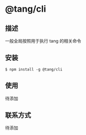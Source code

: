 # @tang/cli

## 描述

一般全局按照用于执行 tang 的相关命令

## 安装

```
$ npm install -g @tang/cli
```

## 使用

待添加

## 联系方式

待添加
